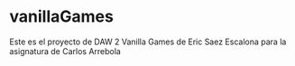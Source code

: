 # vanillaGames
Este es el proyecto de DAW 2 Vanilla Games de Eric Saez Escalona para la asignatura de Carlos Arrebola

